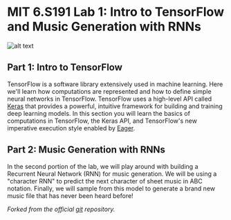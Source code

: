 # MIT 6.S191 Lab 1: Intro to TensorFlow and Music Generation with RNNs

![alt text](https://github.com/aamini/introtodeeplearning_labs/raw/master/lab1/img/music_waveform.png)
## Part 1: Intro to TensorFlow
TensorFlow is a software library extensively used in machine learning. Here we'll learn how computations are represented and how to define simple neural networks in TensorFlow. TensorFlow uses a high-level API called [Keras](https://www.tensorflow.org/guide/keras) that provides a powerful, intuitive framework for building and training deep learning models. In this section you will learn the basics of computations in TensorFlow, the Keras API, and TensorFlow's new imperative execution style enabled by [Eager](https://research.googleblog.com/2017/10/eager-execution-imperative-define-by.html).

## Part 2: Music Generation with RNNs
In the second portion of the lab, we will play around with building a Recurrent Neural Network (RNN) for music generation. We will be using a "character RNN" to predict the next character of sheet music in ABC notation. Finally, we will sample from this model to generate a brand new music file that has never been heard before!

*Forked from the official [git](https://github.com/aamini/introtodeeplearning_labs) repository.*